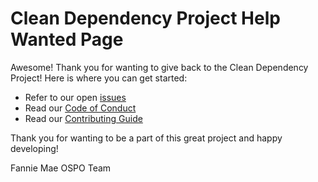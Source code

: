 # Clean Dependency Project Help Wanted Page

Awesome! Thank you for wanting to give back to the Clean Dependency Project! Here is where you can get started:

- Refer to our open [issues](https://github.com/Clean-Dependency-Project/clean-dependency-project/issues)
- Read our [Code of Conduct](https://github.com/Clean-Dependency-Project/clean-dependency-project/blob/main/CODE_OF_CONDUCT.md)
- Read our [Contributing Guide](https://github.com/Clean-Dependency-Project/clean-dependency-project/blob/main/CONTRIBUTING.md)

Thank you for wanting to be a part of this great project and happy developing! 

Fannie Mae OSPO Team 

